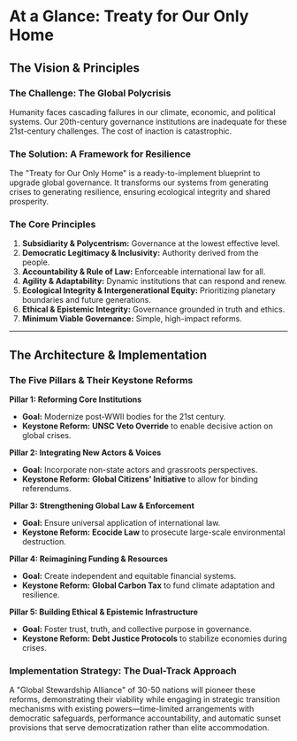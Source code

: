 # At a Glance: Treaty for Our Only Home

## The Vision & Principles

### The Challenge: The Global Polycrisis
Humanity faces cascading failures in our climate, economic, and political systems. Our 20th-century governance institutions are inadequate for these 21st-century challenges. The cost of inaction is catastrophic.

### The Solution: A Framework for Resilience
The "Treaty for Our Only Home" is a ready-to-implement blueprint to upgrade global governance. It transforms our systems from generating crises to generating resilience, ensuring ecological integrity and shared prosperity.

### The Core Principles
1.  **Subsidiarity & Polycentrism:** Governance at the lowest effective level.
2.  **Democratic Legitimacy & Inclusivity:** Authority derived from the people.
3.  **Accountability & Rule of Law:** Enforceable international law for all.
4.  **Agility & Adaptability:** Dynamic institutions that can respond and renew.
5.  **Ecological Integrity & Intergenerational Equity:** Prioritizing planetary boundaries and future generations.
6.  **Ethical & Epistemic Integrity:** Governance grounded in truth and ethics.
7.  **Minimum Viable Governance:** Simple, high-impact reforms.

---

## The Architecture & Implementation

### The Five Pillars & Their Keystone Reforms

**Pillar 1: Reforming Core Institutions**
* **Goal:** Modernize post-WWII bodies for the 21st century.
* **Keystone Reform:** **UNSC Veto Override** to enable decisive action on global crises.

**Pillar 2: Integrating New Actors & Voices**
* **Goal:** Incorporate non-state actors and grassroots perspectives.
* **Keystone Reform:** **Global Citizens' Initiative** to allow for binding referendums.

**Pillar 3: Strengthening Global Law & Enforcement**
* **Goal:** Ensure universal application of international law.
* **Keystone Reform:** **Ecocide Law** to prosecute large-scale environmental destruction.

**Pillar 4: Reimagining Funding & Resources**
* **Goal:** Create independent and equitable financial systems.
* **Keystone Reform:** **Global Carbon Tax** to fund climate adaptation and resilience.

**Pillar 5: Building Ethical & Epistemic Infrastructure**
* **Goal:** Foster trust, truth, and collective purpose in governance.
* **Keystone Reform:** **Debt Justice Protocols** to stabilize economies during crises.

### Implementation Strategy: The Dual-Track Approach
A "Global Stewardship Alliance" of 30-50 nations will pioneer these reforms, demonstrating their viability while engaging in strategic transition mechanisms with existing powers—time-limited arrangements with democratic safeguards, performance accountability, and automatic sunset provisions that serve democratization rather than elite accommodation.
